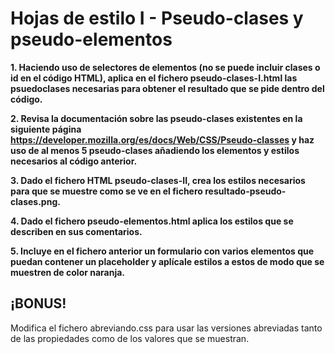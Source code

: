 # Hojas de estilo I - Pseudo-clases y pseudo-elementos

**1. Haciendo uso de selectores de elementos (no se puede incluir clases o id en el código HTML), aplica en el fichero pseudo-clases-I.html las psuedoclases necesarias para obtener el resultado que se pide dentro del código.**

**2. Revisa la documentación sobre las pseudo-clases existentes en la siguiente página https://developer.mozilla.org/es/docs/Web/CSS/Pseudo-classes y haz uso de al menos 5 pseudo-clases añadiendo los elementos y estilos necesarios al código anterior.**

**3. Dado el fichero HTML pseudo-clases-II, crea los estilos necesarios para que se muestre como se ve en el fichero resultado-pseudo-clases.png.**

**4. Dado el fichero pseudo-elementos.html aplica los estilos que se describen en sus comentarios.**

**5. Incluye en el fichero anterior un formulario con varios elementos que puedan contener un placeholder y aplícale estilos a estos de modo que se muestren de color naranja.**

## ¡BONUS! ##
Modifica el fichero abreviando.css para usar las versiones abreviadas tanto de las propiedades como de los valores que se muestran.
